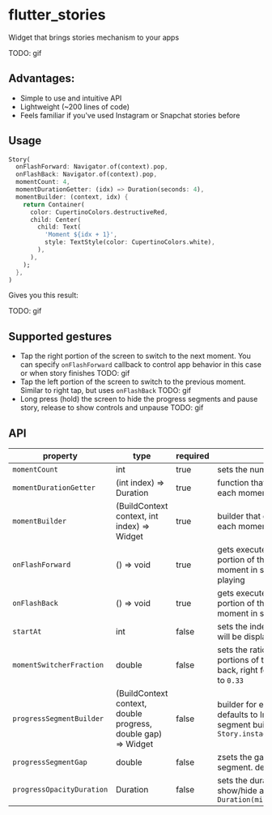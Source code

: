 # flutter_stories

Widget that brings stories mechanism to your apps

TODO: gif

## Advantages:
  - Simple to use and intuitive API
  - Lightweight (~200 lines of code)
  - Feels familiar if you've used Instagram or Snapchat stories before

## Usage

```dart
Story(
  onFlashForward: Navigator.of(context).pop,
  onFlashBack: Navigator.of(context).pop,
  momentCount: 4,
  momentDurationGetter: (idx) => Duration(seconds: 4),
  momentBuilder: (context, idx) {
    return Container(
      color: CupertinoColors.destructiveRed,
      child: Center(
        child: Text(
          'Moment ${idx + 1}',
          style: TextStyle(color: CupertinoColors.white),
        ),
      ),
    );
  },
)
```

Gives you this result:

TODO: gif

## Supported gestures

- Tap the right portion of the screen to switch to the next moment. You can specify `onFlashForward` callback to control app behavior in this case or when story finishes
  TODO: gif
- Tap the left portion of the screen to switch to the previous moment. Similar to right tap, but uses `onFlashBack`
  TODO: gif
- Long press (hold) the screen to hide the progress segments and pause story, release to show controls and unpause
  TODO: gif

## API

| property                  | type                                                          | required | description                                                                                                                                     |
|---------------------------|---------------------------------------------------------------|----------|-------------------------------------------------------------------------------------------------------------------------------------------------|
| `momentCount`             | int                                                           | true     | sets the number of moments in story                                                                                                             |
| `momentDurationGetter`    | (int index) => Duration                                       | true     | function that must return Duration for each moment                                                                                              |
| `momentBuilder`           | (BuildContext context, int index) => Widget                   | true     | builder that gets executed executed for each moment                                                                                             |
| `onFlashForward`          | () => void                                                    | true     | gets executed when user taps the right portion of the screen on the last moment in story or when story finishes playing                         |
| `onFlashBack`             | () => void                                                    | true     | gets executed when user taps the left portion of the screen on the first moment in story                                                        |
| `startAt`                 | int                                                           | false    | sets the index of the first moment that will be displayed. defaults to `0`                                                                      |
| `momentSwitcherFraction`  | double                                                        | false    | sets the ratio of left and right tappable portions of the screen: left for switching back, right for switching forward.default to `0.33`        |
| `progressSegmentBuilder`  | (BuildContext context, double progress, double gap) => Widget | false    | builder for each progress segment. defaults to Instagram-like minimalistic segment builder. defaults to `Story.instagramProgressSegmentBuilder` |
| `progressSegmentGap`      | double                                                        | false    | zsets the gap between each progress segment. defaults to `2.0                                                                                   |
| `progressOpacityDuration` | Duration                                                      | false    | sets the duration for the progress bar show/hide animation. defaults to `Duration(milliseconds: 300)`                                           |
